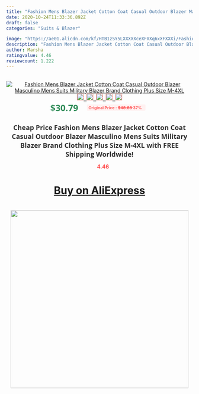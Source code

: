 ```yaml
---
title: "Fashion Mens Blazer Jacket Cotton Coat Casual Outdoor Blazer Masculino Mens Suits Military Blazer Brand Clothing Plus Size M-4XL"
date: 2020-10-24T11:33:36.892Z
draft: false
categories: "Suits & Blazer"

image: "https://ae01.alicdn.com/kf/HTB1zSY5LXXXXXceXFXXq6xXFXXXi/Fashion-Men-Blazer-Jacket-Cotton-Coat-Casual-Blazer-Suits-Military-Style-New-Brand-Man-Clothing-Plus.jpg"
description: "Fashion Mens Blazer Jacket Cotton Coat Casual Outdoor Blazer Masculino Mens Suits Military Blazer Brand Clothing Plus Size M-4XL"
author: Marsha
ratingvalue: 4.46
reviewcount: 1.222
---
```

<br>
<div style="text-align: center;">
<a href="https://s.click.aliexpress.com/e/_AYKSrL" target="_blank" rel="nofollow noopener noreferrer"><img alt="Fashion Mens Blazer Jacket Cotton Coat Casual Outdoor Blazer Masculino Mens Suits Military Blazer Brand Clothing Plus Size M-4XL" class="magnifier-image" src="https://ae01.alicdn.com/kf/HTB1zSY5LXXXXXceXFXXq6xXFXXXi/Fashion-Men-Blazer-Jacket-Cotton-Coat-Casual-Blazer-Suits-Military-Style-New-Brand-Man-Clothing-Plus.jpg_640x640.jpg">
<br>
<img style="border:1px solid salmon" src="https://ae01.alicdn.com/kf/HTB1zSY5LXXXXXceXFXXq6xXFXXXi/Fashion-Men-Blazer-Jacket-Cotton-Coat-Casual-Blazer-Suits-Military-Style-New-Brand-Man-Clothing-Plus.jpg_120x120.jpg">&nbsp;&nbsp;<img style="border:1px solid salmon" src="https://ae01.alicdn.com/kf/HTB1RlHTLXXXXXXNaXXXq6xXFXXXD/Fashion-Men-Blazer-Jacket-Cotton-Coat-Casual-Blazer-Suits-Military-Style-New-Brand-Man-Clothing-Plus.jpg_120x120.jpg">&nbsp;&nbsp;<img style="border:1px solid salmon" src="https://ae01.alicdn.com/kf/HTB1coH8LXXXXXa2XFXXq6xXFXXXi/Fashion-Men-Blazer-Jacket-Cotton-Coat-Casual-Blazer-Suits-Military-Style-New-Brand-Man-Clothing-Plus.jpg_120x120.jpg">&nbsp;&nbsp;<img style="border:1px solid salmon" src="https://ae01.alicdn.com/kf/HTB1OzMcLXXXXXbbXpXXq6xXFXXXb/Fashion-Men-Blazer-Jacket-Cotton-Coat-Casual-Blazer-Suits-Military-Style-New-Brand-Man-Clothing-Plus.jpg_120x120.jpg">&nbsp;&nbsp;<img style="border:1px solid salmon" src="https://ae01.alicdn.com/kf/HTB1OU.cLXXXXXXGXpXXq6xXFXXXq/Fashion-Men-Blazer-Jacket-Cotton-Coat-Casual-Blazer-Suits-Military-Style-New-Brand-Man-Clothing-Plus.jpg_120x120.jpg"></a></div><br0>
<div style="text-align: center;"><span style="background-color: white; border: 0px; box-sizing: border-box; color: seagreen; display: inline-block; font-family: &quot;open sans&quot; , &quot;arial&quot; , &quot;helvetica&quot; , sans-serif , &quot;heiti&quot;; font-size: 24px; font-stretch: inherit; font-weight: 700; line-height: inherit; margin: 0px 10px 0px 0px; padding: 0px; vertical-align: middle;">$30.79 </span>
<span style="background: rgb(255 , 241 , 241); border-radius: 3px; border: 0px; box-sizing: border-box; color: #ff4747; display: inline-block; font-family: inherit; font-size: 12px; font-stretch: inherit; font-style: inherit; font-variant: inherit; font-weight: 600; line-height: inherit; margin: 0px; padding: 2px 5px; transform: scale(0.9); vertical-align: middle;">Original Price : <b style="text-decoration: line-through;">$48.88 </b> 37%&nbsp;&nbsp;</span></div>
<h1 style="color: #333333; display: inline-block; font-family: &quot;open sans&quot; , &quot;arial&quot; , &quot;helvetica&quot; , sans-serif , &quot;heiti&quot;; font-size: 18px; font-stretch: inherit; font-weight: 700; text-align: center;">Cheap Price Fashion Mens Blazer Jacket Cotton Coat Casual Outdoor Blazer Masculino Mens Suits Military Blazer Brand Clothing Plus Size M-4XL with FREE Shipping Worldwide!</h1>
<div style="color: #ff4747; text-align: center;">
<img src="https://4.bp.blogspot.com/-M0ZcTcb-5uY/XleCXlxnR4I/AAAAAAAAAEc/OrjgMkXV1oMQFaCRZj5HQwOCBcu3w1FegCPcBGAYYCw/s1600/star.png" style="height: 15px;">&nbsp;<b>4.46</b></div>
<div class="button_cont" align="center"><a class="buynow_a" href="https://s.click.aliexpress.com/e/_AYKSrL" target="_blank" rel="nofollow noopener noreferrer"><H1>Buy on AliExpress</H1></a></div><br>
<div class="separator" style="clear: both; text-align: center;">
<img src="https://lh3.googleusercontent.com/-pTy5HemUv9M/XlePHvY0dAI/AAAAAAAAAE4/0nX5iRUoIWY8eMW9Dpxeirr157OZliDIgCLcBGAsYHQ/s1600/badge.gif" width="480">
</div>

